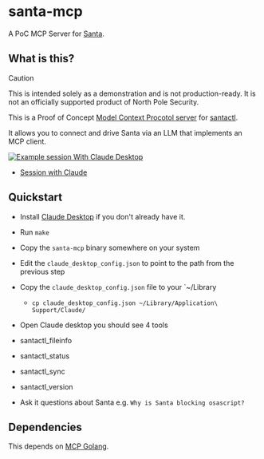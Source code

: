 # santa-mcp

A PoC MCP Server for [Santa](https://github.com/northpolesec/santa). 

##  What is this?

> [!CAUTION]
> This is intended solely as a demonstration and is not production-ready. It is not an officially supported product of North Pole Security.

This is a Proof of Concept [Model Context Procotol server](https://modelcontextprotocol.io/introduction) for [santactl](https://northpole.dev/binaries/santactl.html). 

It allows you to connect and drive Santa via an LLM that implements an MCP
client.

[![Example session With Claude Desktop](https://img.youtube.com/vi/Q_bHdz3wFzQ/0.jpg)](https://youtu.be/Q_bHdz3wFzQ)

* [Session with Claude](https://claude.ai/share/9425ecd9-6dfb-40c7-adbd-6478ec857d4a)

## Quickstart

* Install [Claude Desktop](https://claude.ai/download) if you don't already have it.
* Run `make`
* Copy the `santa-mcp` binary somewhere on your system
* Edit the `claude_desktop_config.json` to point to the path from the previous
 step
* Copy the `claude_desktop_config.json` file to your `~/Library
  * `cp claude_desktop_config.json ~/Library/Application\ Support/Claude/`
* Open Claude desktop you should see 4 tools
 * santactl_fileinfo
 * santactl_status
 * santactl_sync
 * santactl_version

* Ask it questions about Santa e.g. `Why is Santa blocking osascript?`

## Dependencies

This depends on [MCP Golang](https://mcpgolang.com/).
